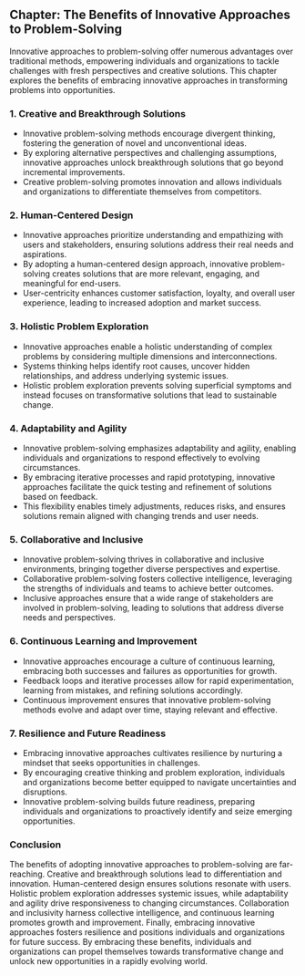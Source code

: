 Chapter: The Benefits of Innovative Approaches to Problem-Solving
-----------------------------------------------------------------

Innovative approaches to problem-solving offer numerous advantages over traditional methods, empowering individuals and organizations to tackle challenges with fresh perspectives and creative solutions. This chapter explores the benefits of embracing innovative approaches in transforming problems into opportunities.

### **1. Creative and Breakthrough Solutions**

* Innovative problem-solving methods encourage divergent thinking, fostering the generation of novel and unconventional ideas.
* By exploring alternative perspectives and challenging assumptions, innovative approaches unlock breakthrough solutions that go beyond incremental improvements.
* Creative problem-solving promotes innovation and allows individuals and organizations to differentiate themselves from competitors.

### **2. Human-Centered Design**

* Innovative approaches prioritize understanding and empathizing with users and stakeholders, ensuring solutions address their real needs and aspirations.
* By adopting a human-centered design approach, innovative problem-solving creates solutions that are more relevant, engaging, and meaningful for end-users.
* User-centricity enhances customer satisfaction, loyalty, and overall user experience, leading to increased adoption and market success.

### **3. Holistic Problem Exploration**

* Innovative approaches enable a holistic understanding of complex problems by considering multiple dimensions and interconnections.
* Systems thinking helps identify root causes, uncover hidden relationships, and address underlying systemic issues.
* Holistic problem exploration prevents solving superficial symptoms and instead focuses on transformative solutions that lead to sustainable change.

### **4. Adaptability and Agility**

* Innovative problem-solving emphasizes adaptability and agility, enabling individuals and organizations to respond effectively to evolving circumstances.
* By embracing iterative processes and rapid prototyping, innovative approaches facilitate the quick testing and refinement of solutions based on feedback.
* This flexibility enables timely adjustments, reduces risks, and ensures solutions remain aligned with changing trends and user needs.

### **5. Collaborative and Inclusive**

* Innovative problem-solving thrives in collaborative and inclusive environments, bringing together diverse perspectives and expertise.
* Collaborative problem-solving fosters collective intelligence, leveraging the strengths of individuals and teams to achieve better outcomes.
* Inclusive approaches ensure that a wide range of stakeholders are involved in problem-solving, leading to solutions that address diverse needs and perspectives.

### **6. Continuous Learning and Improvement**

* Innovative approaches encourage a culture of continuous learning, embracing both successes and failures as opportunities for growth.
* Feedback loops and iterative processes allow for rapid experimentation, learning from mistakes, and refining solutions accordingly.
* Continuous improvement ensures that innovative problem-solving methods evolve and adapt over time, staying relevant and effective.

### **7. Resilience and Future Readiness**

* Embracing innovative approaches cultivates resilience by nurturing a mindset that seeks opportunities in challenges.
* By encouraging creative thinking and problem exploration, individuals and organizations become better equipped to navigate uncertainties and disruptions.
* Innovative problem-solving builds future readiness, preparing individuals and organizations to proactively identify and seize emerging opportunities.

### Conclusion

The benefits of adopting innovative approaches to problem-solving are far-reaching. Creative and breakthrough solutions lead to differentiation and innovation. Human-centered design ensures solutions resonate with users. Holistic problem exploration addresses systemic issues, while adaptability and agility drive responsiveness to changing circumstances. Collaboration and inclusivity harness collective intelligence, and continuous learning promotes growth and improvement. Finally, embracing innovative approaches fosters resilience and positions individuals and organizations for future success. By embracing these benefits, individuals and organizations can propel themselves towards transformative change and unlock new opportunities in a rapidly evolving world.
